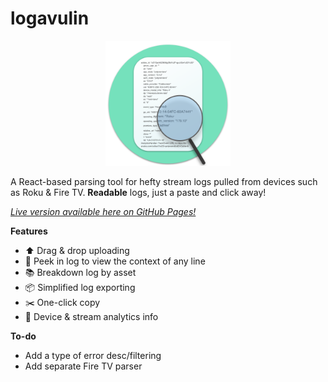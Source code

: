 # logavulin

<p align="center"> <img src="/public/icon.png" width="200vh"/> </p>

A React-based parsing tool for hefty stream logs pulled from devices such as Roku & Fire TV. <b>Readable</b> logs, just a paste and click away!

<a href="https://gouldk.github.io/log-proj/"><i> Live version available here on GitHub Pages! </i> </a>

<b>Features</b>

<ul>
  <li>⬆️ Drag & drop uploading</li>
  <li>🔎 Peek in log to view the context of any line</li>
  <li>📚 Breakdown log by asset</li>
  <li>📦 Simplified log exporting</li>
  <li>✂️ One-click copy</li>
  <li>📲 Device & stream analytics info</li>
</ul>
 

<b>To-do</b>

<ul>
  <li>Add a type of error desc/filtering</li>
  <li>Add separate Fire TV parser</li>
</ul>

